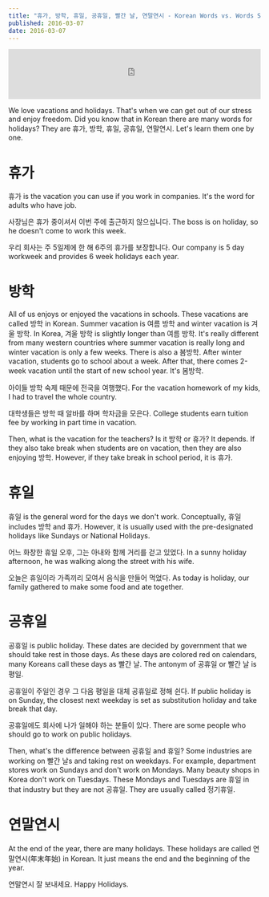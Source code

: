 ```yaml
---
title: "휴가, 방학, 휴일, 공휴일, 빨간 날, 연말연시 - Korean Words vs. Words S2 #19"
published: 2016-03-07
date: 2016-03-07
---
```

<iframe id="audio_iframe" src="https://www.podbean.com/media/player/i4dyy-5d4b9a?skin=8" width="100%" height="100" frameborder="0" scrolling="no"></iframe>

We love vacations and holidays. That's when we can get out of our stress and enjoy freedom. Did you know that in Korean there are many words for holidays? They are 휴가, 방학, 휴일, 공휴일, 연말연시. Let's learn them one by one. 

#  휴가 

휴가 is the vacation you can use if you work in companies. It's the word for adults who have job.



사장님은 휴가 중이셔서 이번 주에 출근하지 않으십니다. 
The boss is on holiday, so he doesn't come to work this week. 

우리 회사는 주 5일제에 한 해 6주의 휴가를 보장합니다. 
Our company is 5 day workweek and provides 6 week holidays each year. 



#  방학

All of us enjoys or enjoyed the vacations in schools. These vacations are called 방학 in Korean. Summer vacation is 여름 방학 and winter vacation is 겨울 방학. In Korea, 겨울 방학 is slightly longer than 여름 방학. It's really different from many western countries where summer vacation is really long and winter vacation is only a few weeks. There is also a 봄방학. After winter vacation, students go to school about a week. After that, there comes 2-week vacation until the start of new school year. It's 봄방학. 



아이들 방학 숙제 때문에 전국을 여행했다. 
For the vacation homework of my kids, I had to travel the whole country. 

대학생들은 방학 때 알바를 하며 학자금을 모은다. 
College students earn tuition fee by working in part time in vacation. 



Then, what is the vacation for the teachers? Is it 방학 or 휴가? It depends. If they also take break when students are on vacation, then they are also enjoying 방학. However, if they take break in school period, it is 휴가. 


#  휴일

휴일 is the general word for the days we don't work. Conceptually, 휴일 includes 방학 and 휴가. However, it is usually used with the pre-designated holidays like Sundays or National Holidays.



어느 화창한 휴일 오후, 그는 아내와 함께 거리를 걷고 있었다. 
In a sunny holiday afternoon, he was walking along the street with his wife. 

오늘은 휴일이라 가족끼리 모여서 음식을 만들어 먹었다. 
As today is holiday, our family gathered to make some food and ate together. 



#  공휴일

공휴일 is public holiday. These dates are decided by government that we should take rest in those days. As these days are colored red on calendars, many Koreans call these days as 빨간 날. The antonym of 공휴일 or 빨간 날 is 평일.



공휴일이 주일인 경우 그 다음 평일을 대체 공휴일로 정해 쉰다. 
If public holiday is on Sunday, the closest next weekday is set as substitution holiday and take break that day. 

공휴일에도 회사에 나가 일해야 하는 분들이 있다. 
There are some people who should go to work on public holidays. 



Then, what's the difference between 공휴일 and 휴일? Some industries are working on 빨간 날s and taking rest on weekdays. For example, department stores work on Sundays and don't work on Mondays. Many beauty shops in Korea don't work on Tuesdays. These Mondays and Tuesdays are 휴일 in that industry but they are not 공휴일. They are usually called 정기휴일. 

#  연말연시

At the end of the year, there are many holidays. These holidays are called 연말연시(年末年始) in Korean. It just means the end and the beginning of the year. 



연말연시 잘 보내세요.
Happy Holidays.


